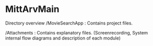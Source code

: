 # MittArvMain
Directory overview
/MovieSearchApp :
Contains project files.

/Attachments :
Contains explanatory files.
(Screenrecording, System internal flow diagrams and description of each module)
